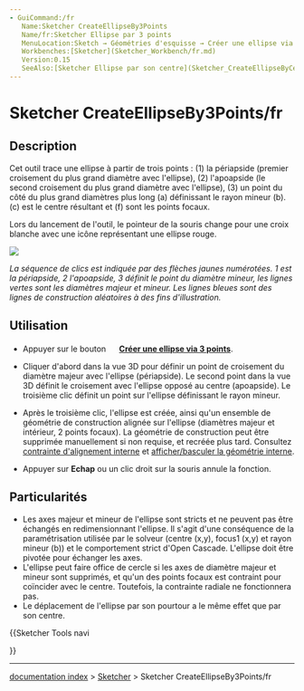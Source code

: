 ```yaml
---
- GuiCommand:/fr
   Name:Sketcher CreateEllipseBy3Points
   Name/fr:Sketcher Ellipse par 3 points
   MenuLocation:Sketch → Géométries d'esquisse → Créer une ellipse via 3 points
   Workbenches:[Sketcher](Sketcher_Workbench/fr.md)
   Version:0.15
   SeeAlso:[Sketcher Ellipse par son centre](Sketcher_CreateEllipseByCenter/fr.md), [Sketcher Cercle](Sketcher_CreateCircle/fr.md), [Sketcher Arc d'ellipse](Sketcher_CreateArcOfEllipse/fr.md)
---
```


# Sketcher CreateEllipseBy3Points/fr

## Description

Cet outil trace une ellipse à partir de trois points : (1) la périapside (premier croisement du plus grand diamètre avec l\'ellipse), (2) l\'apoapside (le second croisement du plus grand diamètre avec l\'ellipse), (3) un point du côté du plus grand diamètres plus long (a) définissant le rayon mineur (b). (c) est le centre résultant et (f) sont les points focaux.

Lors du lancement de l\'outil, le pointeur de la souris change pour une croix blanche avec une icône représentant une ellipse rouge.

![](images/Ellipse_3Point.png‎ )


*La séquence de clics est indiquée par des flèches jaunes numérotées. 1 est la périapside, 2 l'apoapside, 3 définit le point du diamètre mineur, les lignes vertes sont les diamètres majeur et mineur. Les lignes bleues sont des lignes de construction aléatoires à des fins d'illustration.*

## Utilisation

-   Appuyer sur le bouton **<img src=images/Sketcher_CreateEllipseBy3Points.svg style="width:16px"> [Créer une ellipse via 3 points](Sketcher_CreateEllipseBy3Points/fr.md)**.
-   Cliquer d\'abord dans la vue 3D pour définir un point de croisement du diamètre majeur avec l\'ellipse (périapside). Le second point dans la vue 3D définit le croisement avec l\'ellipse opposé au centre (apoapside). Le troisième clic définit un point sur l\'ellipse définissant le rayon mineur.

-   Après le troisième clic, l\'ellipse est créée, ainsi qu\'un ensemble de géométrie de construction alignée sur l\'ellipse (diamètres majeur et intérieur, 2 points focaux). La géométrie de construction peut être supprimée manuellement si non requise, et recréée plus tard. Consultez [contrainte d\'alignement interne](Sketcher_ConstrainInternalAlignment/fr.md) et [afficher/basculer la géométrie interne](Sketcher_RestoreInternalAlignmentGeometry/fr.md).
-   Appuyer sur **Echap** ou un clic droit sur la souris annule la fonction.

## Particularités

-   Les axes majeur et mineur de l\'ellipse sont stricts et ne peuvent pas être échangés en redimensionnant l\'ellipse. Il s\'agit d\'une conséquence de la paramétrisation utilisée par le solveur (centre (x,y), focus1 (x,y) et rayon mineur (b)) et le comportement strict d\'Open Cascade. L\'ellipse doit être pivotée pour échanger les axes.
-   L\'ellipse peut faire office de cercle si les axes de diamètre majeur et mineur sont supprimés, et qu\'un des points focaux est contraint pour coïncider avec le centre. Toutefois, la contrainte radiale ne fonctionnera pas.
-   Le déplacement de l\'ellipse par son pourtour a le même effet que par son centre.





{{Sketcher Tools navi

}}

---
[documentation index](../README.md) > [Sketcher](Sketcher_Workbench.md) > Sketcher CreateEllipseBy3Points/fr
